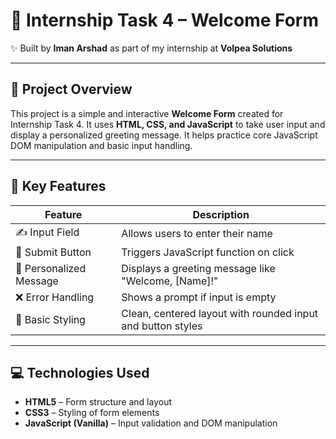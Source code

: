 # 👋 Internship Task 4 – Welcome Form

✨ Built by **Iman Arshad** as part of my internship at **Volpea Solutions**

---

## 📘 Project Overview

This project is a simple and interactive **Welcome Form** created for Internship Task 4. It uses **HTML, CSS, and JavaScript** to take user input and display a personalized greeting message. It helps practice core JavaScript DOM manipulation and basic input handling.

---

## 🧠 Key Features

| Feature              | Description                                                 |
|----------------------|-------------------------------------------------------------|
| ✍️ Input Field         | Allows users to enter their name                           |
| 🎯 Submit Button       | Triggers JavaScript function on click                      |
| 💬 Personalized Message | Displays a greeting message like "Welcome, [Name]!"        |
| ❌ Error Handling      | Shows a prompt if input is empty                           |
| 🎨 Basic Styling       | Clean, centered layout with rounded input and button styles |

---

## 💻 Technologies Used

- **HTML5** – Form structure and layout  
- **CSS3** – Styling of form elements  
- **JavaScript (Vanilla)** – Input validation and DOM manipulation  



